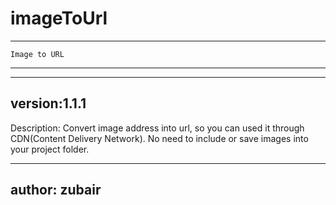 # imageToUrl
***********************************
	Image to URL
***********************************

---------------------------------------
version:1.1.1
--------------------------------------
Description:
	Convert image address into url, so you can used it through CDN(Content Delivery Network).
No need to include or save images into your project folder.

---------------------------------------
author: zubair
---------------------------------------
